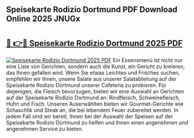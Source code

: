 ## Speisekarte Rodizio Dortmund PDF Download Online 2025 JNUGx

# <h2><a href="http://gc7oy3.nevu.top/?p=Speisekarte+Rodizio+Dortmund">🔗 👉🔴 Speisekarte Rodizio Dortmund 2025 PDF</a></h2>

[![Speisekarte Rodizio Dortmund 2025 PDF](https://i.imgur.com/dBaPXMq.png)](http://gc7oy3.nevu.top/?p=Speisekarte+Rodizio+Dortmund)
Ein Essensmenü ist nicht nur eine Liste von Gerichten, sondern auch die Kunst, ein Gericht zu kreieren, das Ihnen gefallen wird. Wenn Sie etwas Leichtes und Frisches suchen, empfehlen wir Ihnen, unsere Salate aus unserer Salatabteilung auf der Speisekarte Rodizio Dortmund unserer Cafeteria zu probieren. Für diejenigen, die Fleisch bevorzugen, bieten wir eine Auswahl an Gerichten auf der Speisekarte Rodizio Dortmund an: Rindfleisch, Schweinefleisch, Huhn und Fisch. Unseren Auserwählten bieten wir Gourmet-Gerichte wie Schaschlik und Steak an, die bei lebendem Feuer zubereitet werden. In jedem Fall sind wir bereit, Ihnen bei der Auswahl der Speisen auf der Speisekarte Rodizio Dortmund zu helfen und Ihnen einen angenehmen und angenehmen Service zu bieten.
